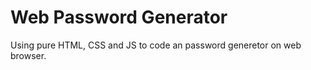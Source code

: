 # Web Password Generator 
Using pure HTML, CSS and JS to code an password generetor on web browser.
